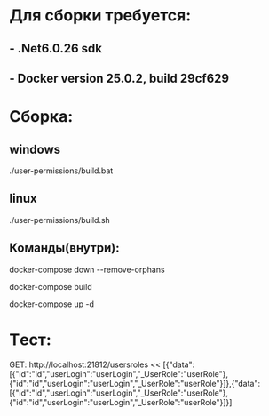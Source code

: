 # Для сборки требуется:
## - .Net6.0.26 sdk
## - Docker version 25.0.2, build 29cf629

# Сборка:

## windows
./user-permissions/build.bat 

## linux
./user-permissions/build.sh

## Команды(внутри):

docker-compose down --remove-orphans

docker-compose build

docker-compose up -d

# Tест:
GET: http://localhost:21812/usersroles << 
[{"data":[{"id":"id","userLogin":"userLogin","_UserRole":"userRole"},{"id":"id","userLogin":"userLogin","_UserRole":"userRole"}]},{"data":[{"id":"id","userLogin":"userLogin","_UserRole":"userRole"},{"id":"id","userLogin":"userLogin","_UserRole":"userRole"}]}]

